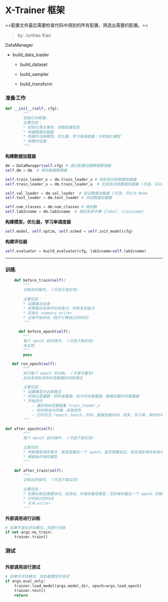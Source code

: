 # X-Trainer 框架



==配置文件最后需要检查代码中用到的所有配置，筛选出需要的配置。==

> by: Junhao Xiao

DataManager

* build_data_loader

  - build_dataset

  - build_sampler

  - build_transform







### 准备工作

```python
def __init__(self, cfg):
        """
        初始化训练器。
        主要包括：
        * 初始化相关属性，读取配置信息
        * 构建数据加载器
        * 构建并注册模型，优化器，学习率调度器；并初始化模型
        * 构建评估器
        """
```

**构建数据加载器**

```python
dm = DataManager(self.cfg) # 通过配置创建数据管理器
self.dm = dm  # 保存数据管理器

self.train_loader_x = dm.train_loader_x # 有标签训练数据加载器
self.train_loader_u = dm.train_loader_u  # 无标签训练数据加载器 (可选，可以为 None

self.val_loader = dm.val_loader  # 验证数据加载器 (可选，可以为 None
self.test_loader = dm.test_loader # 测试数据加载器

self.num_classes = dm.num_classes # 类别数
self.lab2cname = dm.lab2cname  # 类别名称字典 {label: classname}

```

**构建模型，优化器，学习率调度器**

```python
self.model, self.optim, self.sched = self.init_model(cfg)

```

**构建评估器**

```python
self.evaluator = build_evaluator(cfg, lab2cname=self.lab2cname) 

```

---

### 训练

```python
    def before_train(self):
        """
        训练前的操作。 (可选子类实现)
        
        主要包括：
        * 设置输出目录
        * 如果输出目录存在检查点，则恢复检查点
        * 初始化 summary writer
        * 记录开始时间（用于计算经过的时间）
        """
```



```python
      def before_epoch(self):
        """
        每个 epoch 前的操作。 (可选子类实现)  
        未实现
        """
        pass
```



```python
   def run_epoch(self):
        """
        执行每个 epoch 的训练。 (子类可重写)
        此处采用标准有标签数据的训练模式

        主要包括：
        * 设置模型为训练模式
        * 初始化度量器：损失度量器、批次时间度量器、数据加载时间度量器
        * 开始迭代
            — 遍历有标签数据集 train_loader_x
            — 前向和反向传播，获取损失
            — 打印日志 (epoch、batch、时间、数据加载时间、损失、学习率、剩余时间)
        """
```

  

```python
def after_epoch(self):
        """
        每个 epoch 后的操作。 (可选子类实现)
        
        主要包括：
        * 判断模型保存条件：是否是最后一个 epoch、是否需要验证、是否满足保存检查点的频率
        * 根据条件保存模型
        """
```



```python
    def after_train(self):
        """
        训练后的操作。 (可选子类实现)
        
        主要包括：
        * 如果训练后需要测试，则测试，并保存最佳模型；否则保存最后一个 epoch 的模型
        * 打印经过的时间
        * 关闭 writer
        """
```

**外部调用进行训练**

```python
# 如果不是仅评估模式，则进行训练
if not args.no_train:
    trainer.train()
```



### 测试



```python
```

**外部调用进行测试**

```python
# 如果仅评估模式，则加载模型并测试
if args.eval_only:
    trainer.load_model(args.model_dir, epoch=args.load_epoch)
    trainer.test()
    return
```

